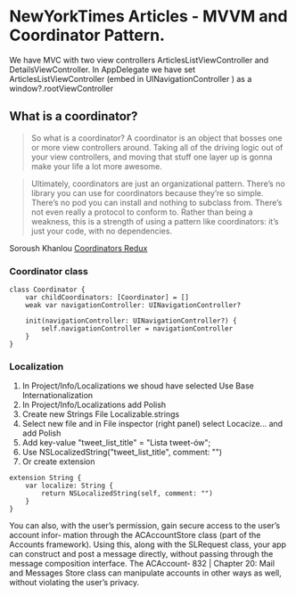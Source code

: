 # NewYorkTimes Articles - MVVM and Coordinator Pattern.

We have MVC with two view controllers ArticlesListViewController and DetailsViewController.
In AppDelegate we have set ArticlesListViewController (embed in UINavigationController ) as a window?.rootViewController 



## What is a coordinator?

> So what is a coordinator? A coordinator is an object that bosses one or more view controllers around. Taking all of the driving logic out of your view controllers, and moving that stuff one layer up is gonna make your life a lot more awesome.

> Ultimately, coordinators are just an organizational pattern. There’s no library you can use for coordinators because they’re so simple. There’s no pod you can install and nothing to subclass from. There’s not even really a protocol to conform to. Rather than being a weakness, this is a strength of using a pattern like coordinators: it’s just your code, with no dependencies.

Soroush Khanlou [Coordinators Redux](http://khanlou.com/2015/10/coordinators-redux/) 


### Coordinator class

```
class Coordinator {
    var childCoordinators: [Coordinator] = []
    weak var navigationController: UINavigationController?

    init(navigationController: UINavigationController?) {
        self.navigationController = navigationController
    }
}
```

### Localization

1. In Project/Info/Localizations we shoud have selected Use Base Internationalization 
2. In Project/Info/Localizations add Polish 
3. Create new Strings File Localizable.strings
4. Select new file and in File inspector (right panel) select Locacize... and add Polish
5. Add key-value "tweet_list_title" = "Lista tweet-ów"; 
6. Use NSLocalizedString("tweet_list_title", comment: "")
7. Or create extension 

```
extension String {
    var localize: String {
        return NSLocalizedString(self, comment: "")
    }
}
```




You can also, with the user’s permission, gain secure access to the user’s account infor‐ mation through the ACAccountStore class (part of the Accounts framework). Using this, along with the SLRequest class, your app can construct and post a message directly, without passing through the message composition interface. The ACAccount‐
832 | Chapter 20: Mail and Messages
Store class can manipulate accounts in other ways as well, without violating the user’s privacy.
